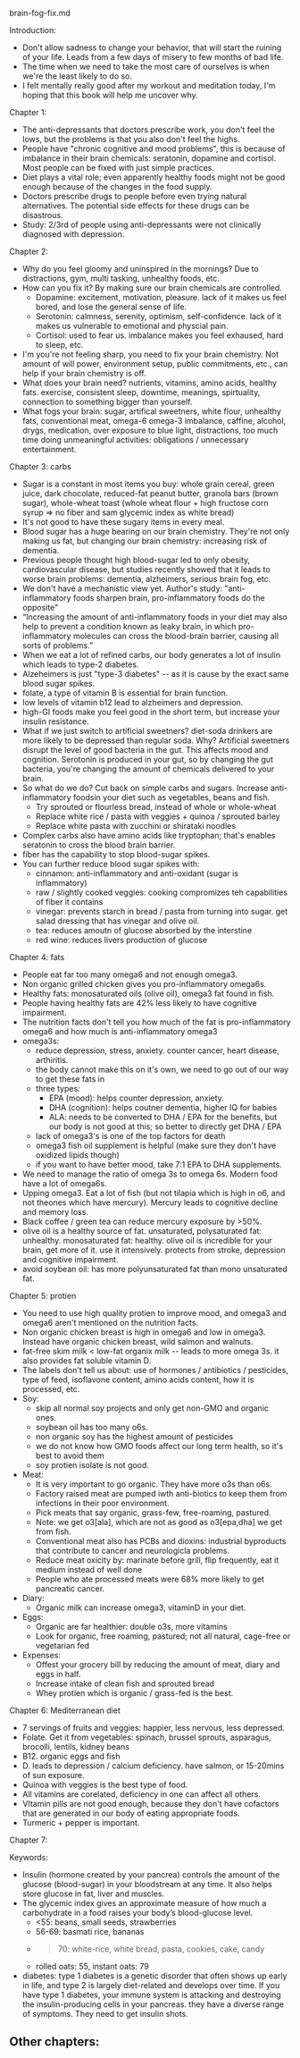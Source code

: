 brain-fog-fix.md

Introduction:
- Don't allow sadness to change your behavior, that will start the ruining of your life. Leads from a few days of misery to few months of bad life. 
- The time when we need to take the most care of ourselves is when we're the least likely to do so. 
- I felt mentally really good after my workout and meditation today, I'm hoping that this book will help me uncover why.

Chapter 1: 
- The anti-depressants that doctors prescribe work, you don't feel the lows, but the problems is that you also don't feel the highs. 
- People have "chronic cognitive and mood problems", this is because of imbalance in their brain chemicals: seratonin, dopamine and cortisol. Most people can be fixed with just simple practices. 
- Diet plays a vital role; even apparently healthy foods might not be good enough because of the changes in the food supply. 
- Doctors prescribe drugs to people before even trying natural alternatives. The potential side effects for these drugs can be disastrous. 
- Study: 2/3rd of people using anti-depressants were not clinically diagnosed with depression. 

Chapter 2:
- Why do you feel gloomy and uninspired in the mornings? Due to distractions, gym, multi tasking, unhealthy foods, etc.
- How can you fix it? By making sure our brain chemicals are controlled.
	- Dopamine: excitement, motivation, pleasure. lack of it makes us feel bored, and lose the general sense of life.  
	- Serotonin: calmness, serenity, optimism, self-confidence. lack of it makes us vulnerable to emotional and physcial pain.
	- Cortisol: used to fear us. imbalance makes you feel exhaused, hard to sleep, etc.
- I'm you're not feeling sharp, you need to fix your brain chemistry. Not amount of will power, environment setup, public commitments, etc., can help if your brain chemistry is off.
- What does your brain need? nutrients, vitamins, amino acids, healthy fats. exercise, consistent sleep, downtime, meanings, spirtuality, connection to something bigger than yourself.
- What fogs your brain: sugar, artifical sweetners, white flour, unhealthy fats, conventional meat, omega-6 omega-3 imbalance, caffine, alcohol, drygs, medication, over exposure to blue light, distractions, too much time doing unmeaningful activities: obligations / unnecessary entertainment.

Chapter 3: carbs
- Sugar is a constant in most items you buy: whole grain cereal, green juice, dark chocolate, reduced-fat peanut butter, granola bars (brown sugar), whole-wheat toast (whole wheat flour + high fructose corn syrup => no fiber and sam glycemic index as white bread)
- It's not good to have these sugary items in every meal.
- Blood sugar has a huge bearing on our brain chemistry. They're not only making us fat, but changing our brain chemistry: increasing risk of dementia. 
- Previous people thought high blood-sugar led to only obesity, cardiovascular disease, but studies recently showed that it leads to worse brain problems: dementia, alzheimers, serious brain fog, etc.
- We don't have a mechanistic view yet. Author's study: "anti-inflammatory foods sharpen brain, pro-inflammatory foods do the opposite"
- “Increasing the amount of anti-inflammatory foods in your diet may also help to prevent a condition known as leaky brain, in which pro-inflammatory molecules can cross the blood-brain barrier, causing all sorts of problems.”
- When we eat a lot of refined carbs, our body generates a lot of insulin which leads to type-2 diabetes. 
- Alzeheimers is just "type-3 diabetes" -- as it is cause by the exact same blood sugar spikes.
- folate, a type of vitamin B is essential for brain function. 
- low levels of vitamin b12 lead to alzheimers and depression. 
- high-GI foods make you feel good in the short term, but increase your insulin resistance.
- What if we just switch to artificial sweetners? diet-soda drinkers are more likely to be depressed than regular soda. Why? Artificial sweetners disrupt the level of good bacteria in the gut. This affects mood and cognition. Serotonin is produced in your gut, so by changing the gut bacteria, you're changing the amount of chemicals delivered to your brain.
- So what do we do? Cut back on simple carbs and sugars. Increase anti-inflammatory foodsin your diet such as vegetables, beans and fish.
	- Try sprouted or flourless bread, instead of whole or whole-wheat
	- Replace white rice / pasta with veggies + quinoa / sprouted barley
	- Replace white pasta with zucchini or shirataki noodles
- Complex carbs also have amino acids like tryptophan; that's enables seratonin to cross the blood brain barrier. 
- fiber has the capability to stop blood-sugar spikes.
- You can further reduce blood sugar spikes with:
	- cinnamon: anti-inflammatory and anti-oxidant (sugar is inflammatory)
	- raw / slightly cooked veggies: cooking compromizes teh capabilities of fiber it contains
	- vinegar: prevents starch in bread / pasta from turning into sugar. get salad dressing that has vinegar and olive oil.
	- tea: reduces amoutn of glucose absorbed by the interstine
	- red wine: reduces livers production of glucose

Chapter 4: fats
- People eat far too many omega6 and not enough omega3. 
- Non organic grilled chicken gives you pro-inflammatory omega6s.
- Healthy fats: monosaturated oils (olive oil), omega3 fat found in fish. 
- People having healthy fats are 42% less likely to have cognitive impairment. 
- The nutrition facts don't tell you how much of the fat is pro-inflammatory omega6 and how much is anti-inflammatory omega3
- omega3s:
	- reduce depression, stress, anxiety. counter cancer, heart disease, arthiritis.
	- the body cannot make this on it's own, we need to go out of our way to get these fats in
	- three types: 
		- EPA (mood): helps counter depression, anxiety.
		- DHA (cognition): helps coutner dementia, higher IQ for babies
		- ALA: needs to be converted to DHA / EPA for the benefits, but our body is not good at this; so better to directly get DHA / EPA
	- lack of omega3's is one of the top factors for death
	- omega3 fish oil supplement is helpful (make sure they don't have oxidized lipids though)
	- if you want to have better mood, take 7:1 EPA to DHA supplements. 
- We need to manage the ratio of omega 3s to omega 6s. Modern food have a lot of omega6s.
- Upping omega3. Eat a lot of fish (but not tilapia which is high in o6, and not theones which have mercury). Mercury leads to cognitive decline and memory loss. 
- Black coffee / green tea can reduce mercury exposure by >50%.  
- olive oil is a healthy source of fat. unsaturated, polysaturated fat: unhealthy. monosaturated fat: healthy. olive oil is incredible for your brain, get more of it. use it intensively. protects from stroke, depression and cognitive impairment. 
- avoid soybean oil: has more polyunsaturated fat than mono unsaturated fat. 

Chapter 5: protien
- You need to use high quality protien to improve mood, and omega3 and omega6 aren't mentioned on the nutrition facts. 
- Non organic chicken breast is high in omega6 and low in omega3. Instead have organic chicken breast, wild salmon and walnuts.
- fat-free skim milk < low-fat organix milk -- leads to more omega 3s. it also provides fat soluble vitamin D.
- The labels don't tell us about: use of hormones / antibiotics / pesticides, type of feed, isoflavone content, amino acids content, how it is processed, etc.
- Soy: 
	- skip all normal soy projects and only get non-GMO and organic ones.
	- soybean oil has too many o6s.
	- non organic soy has the highest amount of pesticides
	- we do not know how GMO foods affect our long term health, so it's best to avoid them
	- soy protien isolate is not good.
- Meat:
	- It is very important to go organic. They have more o3s than o6s.
	- Factory raised meat are pumped iwth anti-biotics to keep them from infections in their poor environment.
	- Pick meats that say organic, grass-few, free-roaming, pastured. 
	- Note: we get o3[ala], which are not as good as o3[epa,dha] we get from fish.
	- Conventional meat also has PCBs and dioxins: industrial byproducts that contribute to cancer and neurologicla problems.
	- Reduce meat oxicity by: marinate before grill, flip frequently, eat it medium instead of well done
	- People who ate processed meats were 68% more likely to get pancreatic cancer.
- Diary:
	- Organic milk can increase omega3, vitaminD in your diet.
- Eggs:
	- Organic are far healthier: double o3s, more vitamins
	- Look for organic, free roaming, pastured; not all natural, cage-free or vegetarian fed
- Expenses:
	- Offest your grocery bill by reducing the amount of meat, diary and eggs in half. 
	- Increase intake of clean fish and sprouted bread
	- Whey protien which is organic / grass-fed is the best. 

Chapter 6: Mediterranean diet
- 7 servings of fruits and veggies: happier, less nervous, less depressed.
- Folate. Get it from vegetables: spinach, brussel sprouts, asparagus, brocolli, lentils, kidney beans
- B12. organic eggs and fish
- D. leads to depression / calcium deficiency. have salmon, or 15-20mins of sun exposure.
- Quinoa with veggies is the best type of food. 
- All vitamins are corelated, deficiency in one can affect all others. 
- VItamin pills are not good enough, because they don't have cofactors that are generated in our body of eating appropriate foods.
- Turmeric + pepper is important.

Chapter 7: 

Keywords:
- Insulin (hormone created by your pancrea) controls the amount of the glucose (blood-sugar) in your bloodstream at any time. It also helps store glucose in fat, liver and muscles. 
- The glycemic index gives an approximate measure of how much a carbohydrate in a food raises your body’s blood-glucose level.
	- <55: beans, small seeds, strawberries
	- 56-69: basmati rice, bananas
	- >70: white-rice, white bread, pasta, cookies, cake, candy
	- rolled oats: 55, instant oats: 79
- diabetes: type 1 diabetes is a genetic disorder that often shows up early in life, and type 2 is largely diet-related and develops over time. If you have type 1 diabetes, your immune system is attacking and destroying the insulin-producing cells in your pancreas. they have a diverse range of symptoms. They need to get insulin shots. 


Other chapters:
- 

